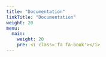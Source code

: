 ```yaml
---
title: "Documentation"
linkTitle: "Documentation"
weight: 20
menu:
  main:
    weight: 20
    pre: <i class='fa fa-book'></i>
---
```


